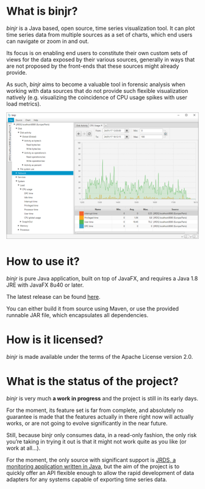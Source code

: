 # What is binjr?

*binjr* is a Java based, open source, time series visualization tool. It can plot time series data from multiple sources as a set of charts, which end users can navigate or zoom in and out.

Its focus is on enabling end users to constitute their own custom sets of views for the data exposed by their various sources, generally in ways that are not proposed by the front-ends that these sources might already provide. 

As such, *binjr* aims to become a valuable tool in forensic analysis when working with data sources that do not provide such flexible visualization natively (e.g. visualizing the coincidence of CPU usage spikes with user load metrics).

![Screenshot](/assets/images/screenshot01.png)

# How to use it?

*binjr* is pure Java application, built on top of JavaFX, and requires a Java 1.8 JRE with JavaFX 8u40 or later.

The latest release can be found [here](https://github.com/fthevenet/binjr/releases/latest).

You can either build it from source using Maven, or use the provided runnable JAR file, which encapsulates all dependencies.

# How is it licensed?

*binjr* is made available under the terms of the Apache License version 2.0.

# What is the status of the project?

*binjr* is very much **a work in progress** and the project is still in its early days.

For the moment, its feature set is far from complete, and absolutely no guarantee is made that the features actually in there right now will actually works, or are not going to evolve significantly in the near future.

Still, because binjr only consumes data, in a read-only fashion, the only risk you’re taking in trying it out is that it might not work quite as you like (or work at all…).

For the moment, the only source with significant support is [JRDS, a monitoring application written in Java](http://jrds.fr/), but the aim of the project is to quickly offer an API flexible enough to allow the rapid development of data adapters for any systems capable of exporting time series data.





